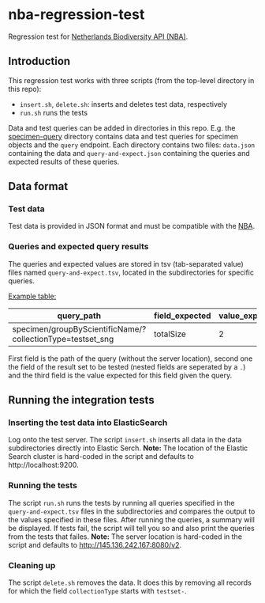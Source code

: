 # nba-regression-test
Regression test for [Netherlands Biodiversity API (NBA)](https://github.com/naturalis/naturalis_data_api).

## Introduction
This regression test works with three scripts (from the top-level directory in this repo):
 * `insert.sh`, `delete.sh`: inserts and deletes test data, respectively
 * `run.sh` runs the tests

Data and test queries can be added in directories in this repo. 
E.g. the [specimen-query](https://github.com/naturalis/nba-regression-test/tree/master/specimen-query)
directory contains data and test queries for specimen objects and the `query` endpoint.
Each directory contains two files: `data.json` containing the data and `query-and-expect.json`
containing the queries and expected results of these queries.

## Data format

### Test data
Test data is provided in JSON format and must be compatible with the [NBA](https://github.com/naturalis/nba-regression-test/tree/master/specimen-query).

### Queries and expected query results
The queries and expected values are stored in tsv (tab-separated value) files named `query-and-expect.tsv`, located in the subdirectories for specific queries. 

[Example table:](https://github.com/naturalis/nba-regression-test/blob/master/specimen-groupByScientificName/query-and-expect.tsv)

| query_path                                                 | field_expected | value_expected |
|------------------------------------------------------------|----------------|----------------|
| specimen/groupByScientificName/?collectionType=testset_sng | totalSize      | 2              |

First field is the path of the query (without the server location), second one the field of the result set to be tested (nested fields are seperated by a `.`) and the third field is the value expected for this field given the query.

## Running the integration tests

### Inserting the test data into ElasticSearch
Log onto the test server. The script `insert.sh` inserts all data in the data subdirectories directly into Elastic Serch. **Note:** The location of the Elastic Search cluster is hard-coded in the script and defaults to http://localhost:9200.

### Running the tests
The script `run.sh` runs the tests by running all queries specified in the `query-and-expect.tsv` files in the subdirectories and compares the output to the values specified in these files. After running the queries, a summary will be displayed. If tests fail, the script will tell you so and also print the queries from the tests that failes. **Note:** The server location is hard-coded in the script and defaults to http://145.136.242.167:8080/v2.

### Cleaning up
The script `delete.sh` removes the data. It does this by removing all records for which the field `collectionType` starts with `testset-`.

